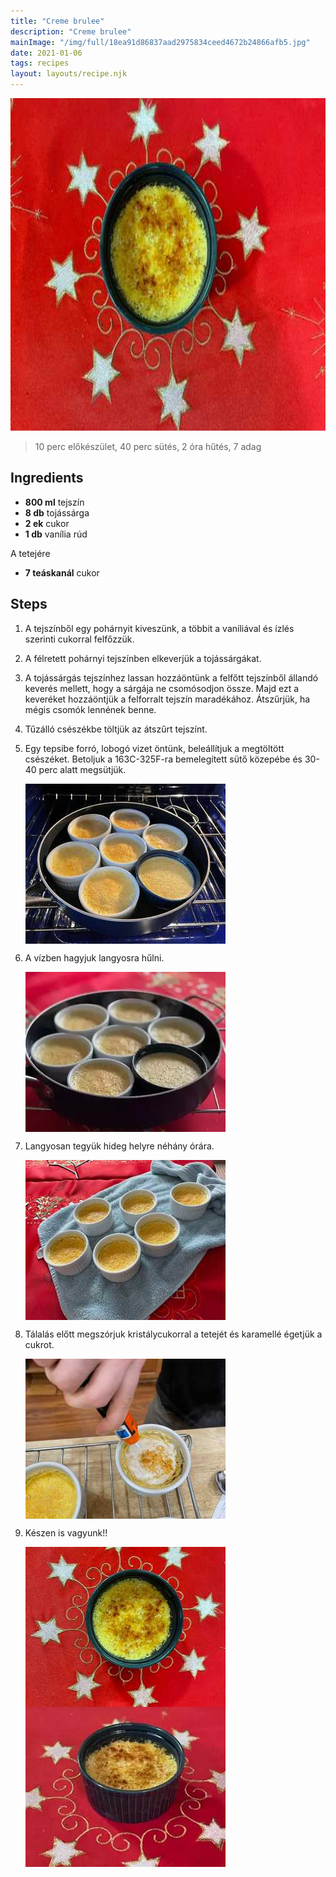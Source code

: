```yaml
---
title: "Creme brulee"
description: "Creme brulee"
mainImage: "/img/full/18ea91d86837aad2975834ceed4672b24866afb5.jpg"
date: 2021-01-06
tags: recipes
layout: layouts/recipe.njk
---
```

                            
<p align="center"><a href="https://cookpad.com/hu/receptek/14345002-creme-brulee" rel="Recipe source page"><img width="751" height="532" src="/img/full/18ea91d86837aad2975834ceed4672b24866afb5.jpg"/></a></p>

> 10 perc előkészület, 40 perc sütés, 2 óra hűtés, 7 adag 

## Ingredients
* **800 ml** tejszín
* **8 db** tojássárga
* **2 ek** cukor
* **1 db** vanília rúd

A tetejére
* **7 teáskanál** cukor

## Steps

1. A tejszínből egy pohárnyit kiveszünk, a többit a vaníliával és ízlés szerinti cukorral felfőzzük.
 
    <div style="clear: both"/>

2. A félretett pohárnyi tejszínben elkeverjük a tojássárgákat.
 
    <div style="clear: both"/>

3. A tojássárgás tejszínhez lassan hozzáöntünk a felfőtt tejszínből állandó keverés mellett, hogy a sárgája ne csomósodjon össze. Majd ezt a keveréket hozzáöntjük a felforralt tejszín maradékához. Átszűrjük, ha mégis csomók lennének benne.
 
    <div style="clear: both"/>

4. Tűzálló csészékbe töltjük az átszűrt tejszínt.
 
    <div style="clear: both"/>

5. Egy tepsibe forró, lobogó vizet öntünk, beleállítjuk a megtöltött csészéket. Betoljuk a 163C-325F-ra bemelegített sütő közepébe és 30-40 perc alatt megsütjük.
 
    <p><img width="320" height="256" align="left" src="/img/full/c14b71a30683e735acce2f879b0de907cdc024c3.jpg"/></p><div style="clear: both"/>

6. A vízben hagyjuk langyosra hűlni.
 
    <p><img width="320" height="256" align="left" src="/img/full/839abbbae00b7b025ff5666d4249e4f2639ed1e4.jpg"/></p><div style="clear: both"/>

7. Langyosan tegyük hideg helyre néhány órára.
 
    <p><img width="320" height="256" align="left" src="/img/full/a9dcac9e8049f05f37a93fbb6cb4d4595b8aea4c.jpg"/></p><div style="clear: both"/>

8. Tálalás előtt megszórjuk kristálycukorral a tetejét és karamellé égetjük a cukrot.
 
    <p><img width="320" height="256" align="left" src="/img/full/7a3ce0f9947d3f47719fc241a9565c7210c21192.jpg"/></p><div style="clear: both"/>

9. Készen is vagyunk!!
 
    <p><img width="320" height="256" align="left" src="/img/full/e09cf1597e856d692033f56ba71da5ddbf2f3e08.jpg"/></p><p><img width="320" height="256" align="left" src="/img/full/03fd8f1ae486ac6a2cea32dd99d4963c46be58e9.jpg"/></p><div style="clear: both"/>

